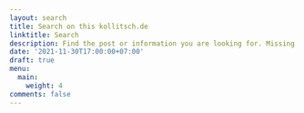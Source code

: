 ```yaml
---
layout: search
title: Search on this kollitsch.de
linktitle: Search
description: Find the post or information you are looking for. Missing something? Feel free to contact me!
date: '2021-11-30T17:00:00+07:00'
draft: true
menu:
  main:
    weight: 4
comments: false
---
```

